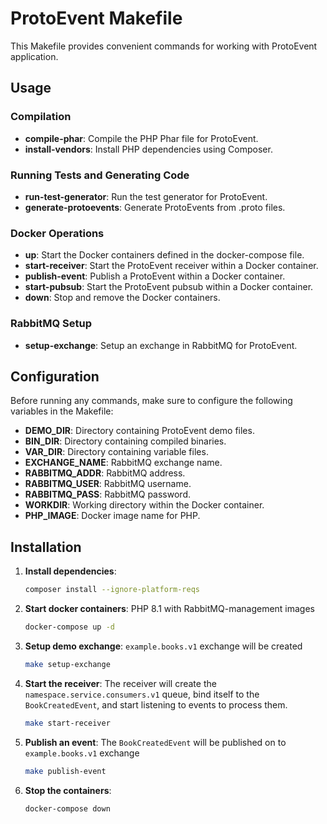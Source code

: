 # ProtoEvent Makefile

This Makefile provides convenient commands for working with ProtoEvent application.

## Usage

### Compilation

- **compile-phar**: Compile the PHP Phar file for ProtoEvent.
- **install-vendors**: Install PHP dependencies using Composer.

### Running Tests and Generating Code

- **run-test-generator**: Run the test generator for ProtoEvent.
- **generate-protoevents**: Generate ProtoEvents from .proto files.

### Docker Operations

- **up**: Start the Docker containers defined in the docker-compose file.
- **start-receiver**: Start the ProtoEvent receiver within a Docker container.
- **publish-event**: Publish a ProtoEvent within a Docker container.
- **start-pubsub**: Start the ProtoEvent pubsub within a Docker container.
- **down**: Stop and remove the Docker containers.

### RabbitMQ Setup

- **setup-exchange**: Setup an exchange in RabbitMQ for ProtoEvent.

## Configuration

Before running any commands, make sure to configure the following variables in the Makefile:

- **DEMO_DIR**: Directory containing ProtoEvent demo files.
- **BIN_DIR**: Directory containing compiled binaries.
- **VAR_DIR**: Directory containing variable files.
- **EXCHANGE_NAME**: RabbitMQ exchange name.
- **RABBITMQ_ADDR**: RabbitMQ address.
- **RABBITMQ_USER**: RabbitMQ username.
- **RABBITMQ_PASS**: RabbitMQ password.
- **WORKDIR**: Working directory within the Docker container.
- **PHP_IMAGE**: Docker image name for PHP.

## Installation

1. **Install dependencies**:
    ```bash
    composer install --ignore-platform-reqs
    ```

2. **Start docker containers**: PHP 8.1 with RabbitMQ-management images
    ```bash
    docker-compose up -d
    ```

3. **Setup demo exchange**: `example.books.v1` exchange will be created
    ```bash
    make setup-exchange
    ```

4. **Start the receiver**: The receiver will create the `namespace.service.consumers.v1` queue, bind itself to the `BookCreatedEvent`, and start listening to events to process them.
    ```bash
    make start-receiver
    ```
5. **Publish an event**: The `BookCreatedEvent` will be published on to `example.books.v1` exchange
    ```bash
    make publish-event
    ```

6. **Stop the containers**:
    ```bash
    docker-compose down
    ```
